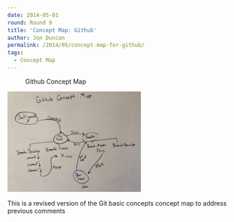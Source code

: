 ```yaml
---
date: 2014-05-01
round: Round 9
title: 'Concept Map: Github'
author: Jon Duncan
permalink: /2014/05/concept-map-for-github/
tags:
  - Concept Map
---
```

<dl class="wp-caption alignnone" id="attachment_6924" style="width: 310px;">
  <dt class="wp-caption-dt">
  </dt>
  
  <dd class="wp-caption-dd">
    Github Concept Map
  </dd>
</dl>

[<img class="alignnone size-medium wp-image-7068" alt="Github_v2.1" src="/uploads/2014/05/Github_v2.1-300x225.jpg" width="300" height="225" />][1]

This is a revised version of the Git basic concepts concept map to address previous comments

 [1]: /uploads/2014/05/Github_v2.1.jpg
